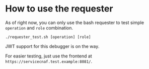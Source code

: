 # How to use the requester

As of right now, you can only use the bash requester to test simple `operation` and `role` combination.

```
./requester_test.sh [operation] [role]
```

JWT support for this debugger is on the way. 

For easier testing, just use the frontend at `https://servicecnaf.test.example:8081/`.

